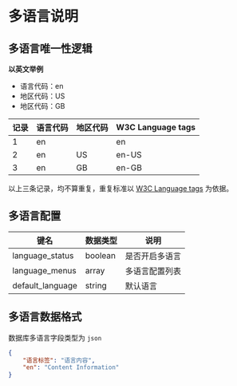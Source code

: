 # 多语言说明

## 多语言唯一性逻辑

**以英文举例**

- 语言代码：en
- 地区代码：US
- 地区代码：GB

| 记录 | 语言代码 | 地区代码 | W3C Language tags |
| --- | --- | --- | --- |
| 1 | en |  | en |
| 2 | en | US | en-US |
| 3 | en | GB | en-GB |

以上三条记录，均不算重复，重复标准以 [W3C Language tags](https://www.w3.org/International/articles/language-tags/) 为依据。

## 多语言配置

| 键名 | 数据类型 | 说明 |
| --- | --- | --- |
| language_status | boolean |  是否开启多语言 |
| language_menus | array | 多语言配置列表 |
| default_language | string | 默认语言 |

## 多语言数据格式

数据库多语言字段类型为 `json`

```json
{
    "语言标签": "语言内容",
    "en": "Content Information"
}
```
